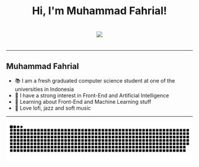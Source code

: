 <h1 align="center">
Hi, I'm Muhammad Fahrial!

<br/>

<!-- Typing SVG by DenverCoder1 - https://github.com/DenverCoder1/readme-typing-svg -->
<p align="center">
  <a href="https://github.com/DenverCoder1/readme-typing-svg"><img src="https://readme-typing-svg.herokuapp.com?lines=Front+End+Web+Developer;Always%20learning%20new%20things&center=true&width=380&height=45"></a>
</p>

<hr>


Muhammad Fahrial
-----------------------------
- 📚 I am a fresh graduated computer science student at one of the universities in Indonesia
- 📝 I have a strong interest in Front-End and Artificial Intelligence
- 🌱 Learning about Front-End and Machine Learning stuff
- 🎵 Love lofi, jazz and soft music

<hr>

<!--- snake -->
<div align="center">
  <img  src="https://github.com/1999AZZAR/1999AZZAR/blob/main/resources/img/grid-snake.svg"
       alt="snake" /></a>
</div>
<!---
MuhammadFahrial/MuhammadFahrial is a ✨ special ✨ repository because its `README.md` (this file) appears on your GitHub profile.
You can click the Preview link to take a look at your changes.
--->

